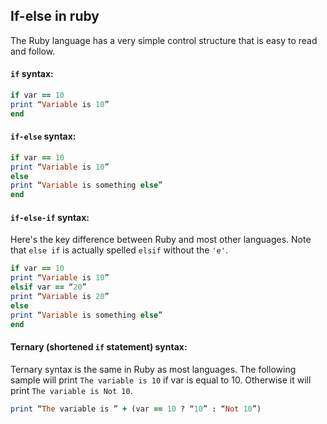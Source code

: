 ## If-else in ruby

The Ruby language has a very simple control structure that is easy to read and follow.

#### `if` syntax:

```ruby
if var == 10
print “Variable is 10”
end
```

#### `if-else` syntax:

```ruby
if var == 10
print “Variable is 10”
else
print “Variable is something else”
end
```

#### `if-else-if` syntax:

Here's the key difference between Ruby and most other languages. Note that `else if` is actually spelled `elsif` without the `'e'`.

```ruby
if var == 10
print “Variable is 10”
elsif var == “20”
print “Variable is 20”
else
print “Variable is something else”
end
```

#### Ternary (shortened `if` statement) syntax:

Ternary syntax is the same in Ruby as most languages. The following sample will print `The variable is 10` if var is equal to 10. Otherwise it will print `The variable is Not 10`.

```ruby
print “The variable is ” + (var == 10 ? “10” : “Not 10”)
```

